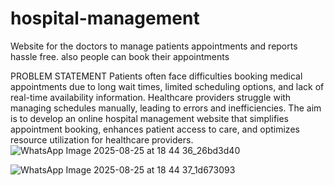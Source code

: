 # hospital-management
Website for the doctors to manage patients appointments and reports hassle free. also people can book their appointments

PROBLEM STATEMENT
Patients often face difficulties booking medical appointments due to
long wait times, limited scheduling options, and lack of real-time
availability information. Healthcare providers struggle with managing
schedules manually, leading to errors and inefficiencies. The aim is to
develop an online hospital management website that simplifies
appointment booking, enhances patient access to care, and optimizes
resource utilization for healthcare providers.
![WhatsApp Image 2025-08-25 at 18 44 36_26bd3d40](https://github.com/user-attachments/assets/e364d9aa-2086-47e5-b806-912a8d2fd7e7)

![WhatsApp Image 2025-08-25 at 18 44 37_1d673093](https://github.com/user-attachments/assets/3732e40d-5bb8-4100-97b2-acc3650057d9)
